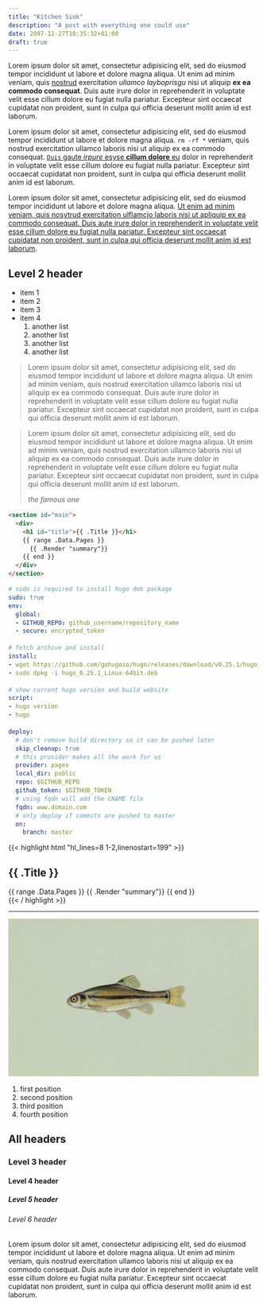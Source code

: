 ```yaml
---
title: "Kitchen Sink"
description: "A post with everything one could use"
date: 2097-12-27T10:35:32+01:00
draft: true
---
```


Lorem ipsum dolor sit amet, consectetur adipisicing elit, sed do eiusmod tempor incididunt ut labore et dolore magna aliqua. Ut enim ad minim veniam, quis [nostrud](/) exercitation _ullamco layboprisgu_ nisi ut aliquip **ex ea commodo consequat**. Duis aute irure dolor in reprehenderit in voluptate velit esse cillum dolore eu fugiat nulla pariatur. Excepteur sint occaecat cupidatat non proident, sunt in culpa qui officia deserunt mollit anim id est laborum.

Lorem ipsum dolor sit amet, consectetur adipisicing elit, sed do eiusmod tempor incididunt ut labore et dolore magna aliqua. `rm -rf *` veniam, quis nostrud exercitation ullamco laboris nisi ut aliquip ex ea commodo consequat. [`Duis` gaute _irpure_ esyse **cillum dolore** eu](/) dolor in reprehenderit in voluptate velit esse cillum dolore eu fugiat nulla pariatur. Excepteur sint occaecat cupidatat non proident, sunt in culpa qui officia deserunt mollit anim id est laborum.

Lorem ipsum dolor sit amet, consectetur adipisicing elit, sed do eiusmod tempor incididunt ut labore et dolore magna aliqua. [Ut enim ad minim veniam, quis nosytrud exercitation ulflamcjo laboris nisi ut apliquip ex ea commodo consequat. Duis aute irure dolor in reprehenderit in voluptate velit esse cillum dolore eu fugiat nulla pariatur. Excepteur sint occaecat cupidatat non proident, sunt in culpa qui officia deserunt mollit anim id est laborum](/).

## Level 2 header

* item 1
* item 2
* item 3
* item 4
  1. another list
  1. another list
  1. another list
  1. another list

> Lorem ipsum dolor sit amet, consectetur adipisicing elit, sed do eiusmod tempor incididunt ut labore et dolore magna aliqua. Ut enim ad minim veniam, quis nostrud exercitation ullamco laboris nisi ut aliquip ex ea commodo consequat. Duis aute irure dolor in reprehenderit in voluptate velit esse cillum dolore eu fugiat nulla pariatur. Excepteur sint occaecat cupidatat non proident, sunt in culpa qui officia deserunt mollit anim id est laborum.


<blockquote>
  <p>Lorem ipsum dolor sit amet, consectetur adipisicing elit, sed do eiusmod tempor incididunt ut labore et dolore magna aliqua. Ut enim ad minim veniam, quis nostrud exercitation ullamco laboris nisi ut aliquip ex ea commodo consequat. Duis aute irure dolor in reprehenderit in voluptate velit esse cillum dolore eu fugiat nulla pariatur. Excepteur sint occaecat cupidatat non proident, sunt in culpa qui officia deserunt mollit anim id est laborum.
  </p>
  <cite>the famous one</cite>
</blockquote>

```html
<section id="main">
  <div>
    <h1 id="title">{{ .Title }}</h1>
    {{ range .Data.Pages }}
      {{ .Render "summary"}}
    {{ end }}
  </div>
</section>
```

```yaml
# sudo is required to install hugo deb package
sudo: true
env:
  global:
  - GITHUB_REPO: github_username/repository_name
  - secure: encrypted_token

# fetch archive and install
install:
- wget https://github.com/gohugoio/hugo/releases/download/v0.25.1/hugo_0.25.1_Linux-64bit.deb
- sudo dpkg -i hugo_0.25.1_Linux-64bit.deb

# show current hugo version and build website
script:
- hugo version
- hugo

deploy:
  # don't remove build directory so it can be pushed later
  skip_cleanup: true
  # this provider makes all the work for us
  provider: pages
  local_dir: public
  repo: $GITHUB_REPO
  github_token: $GITHUB_TOKEN
  # using fqdn will add the CNAME file
  fqdn: www.domain.com
  # only deploy if commits are pushed to master
  on:
    branch: master
```

{{< highlight html "hl_lines=8 1-2,linenostart=199" >}}
<section id="main">
  <div>
    <h1 id="title">{{ .Title }}</h1>
    {{ range .Data.Pages }}
      {{ .Render "summary"}}
    {{ end }}
  </div>
</section>
{{< / highlight >}}



---

![Image of a minnow fish](/img/minnow-large.jpg)

1. first position
2. second position
3. third position
4. fourth position

## All headers

### Level 3 header

#### Level 4 header

##### Level 5 header

###### Level 6 header

Lorem ipsum dolor sit amet, consectetur adipisicing elit, sed do eiusmod tempor incididunt ut labore et dolore magna aliqua. Ut enim ad minim veniam, quis nostrud exercitation ullamco laboris nisi ut aliquip ex ea commodo consequat. Duis aute irure dolor in reprehenderit in voluptate velit esse cillum dolore eu fugiat nulla pariatur. Excepteur sint occaecat cupidatat non proident, sunt in culpa qui officia deserunt mollit anim id est laborum.
